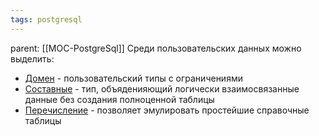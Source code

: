 ```yaml
---
tags: postgresql
---
```

parent: [[MOC-PostgreSql]]
Среди пользовательских данных можно выделить:
- [Домен](psql_Доменные%20типы.md) - пользовательский типы с ограничениями
- [Составные](psql_Композитные%20типы.md) - тип, объяденияющий логически взаимосвязанные данные без создания полноценной таблицы
- [Перечисление](psql_Enums.md) - позволяет эмулировать простейшие справочные таблицы
